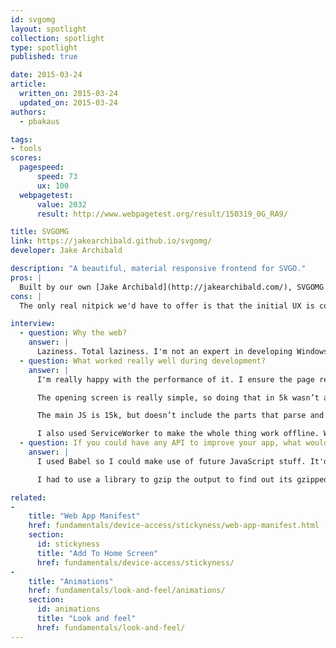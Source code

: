 ```yaml
---
id: svgomg
layout: spotlight
collection: spotlight
type: spotlight
published: true

date: 2015-03-24
article:
  written_on: 2015-03-24
  updated_on: 2015-03-24
authors:
  - pbakaus

tags: 
- tools
scores:
  pagespeed:
      speed: 73
      ux: 100
  webpagetest:
      value: 2032
      result: http://www.webpagetest.org/result/150319_0G_RA9/

title: SVGOMG
link: https://jakearchibald.github.io/svgomg/
developer: Jake Archibald

description: "A beautiful, material responsive frontend for SVGO."
pros: |
  Built by our own [Jake Archibald](http://jakearchibald.com/), SVGOMG is an almost perfect example of a fully responsive and capable tool written with web technologies. It features a beautiful Material Design look, ServiceWorker ensures that the app loads quickly and is available offline, and the transitions are smooth on mobile.
cons: |
  The only real nitpick we'd have to offer is that the initial UX is confusing due to the main UI missing. Other than that, job well done!

interview:
  - question: Why the web?
    answer: |
      Laziness. Total laziness. I'm not an expert in developing Windows native apps, I'm not an expert in OSX native apps, nor am I an expert in creating native apps for iOS, Android, Windows Phone or Linux. I can however do the web, and that one skill set let me build something *once* that worked on all those platforms.
  - question: What worked really well during development?
    answer: |
      I'm really happy with the performance of it. I ensure the page renders before JS is available. In fact, it gets to first render with only 5k of HTML with some inlined CSS and SVG. The main scripts and CSS are all loaded in the background. This means the site appears to load in 1.5s even on 3G with an empty cache, and most of that is DNS and SSL.

      The opening screen is really simple, so doing that in 5k wasn’t a challenge. It really bothers me that so many sites wait on JS for their first render, some even require their JS to make further requests before rendering. This pushes 3G render time towards 10s – as a mobile user I know I wouldn’t put up with that.

      The main JS is 15k, but doesn’t include the parts that parse and minify the SVG, that’s loaded as an extra phase in the background. It’s great because interactivity lands really quickly, and the user doesn’t notice the extra loading. If the user manages to select an SVG before that script is available, the loading of that script appears to be part of the processing time.

      I also used ServiceWorker to make the whole thing work offline. Working offline is a pretty cool feature, but I’m mostly doing it for performance. Subsequent visits to SVGOMG render almost instantly, whatever connection the user has. Given the variations in mobile connectivity, that’s really valuable!
  - question: If you could have any API to improve your app, what would it be?
    answer: |
      I used Babel so I could make use of future JavaScript stuff. It'd be great to have some of that working natively in the platform. Specifically, async/await, arrow functions, argument defaults and destructuring.

      I had to use a library to gzip the output to find out its gzipped size. Using a library for this is kinda annoying as that code is already in the browser for HTTP stuff, there's just no API to it. Ideally it should be some kind of transform stream so I can count the size of the output without having the whole thing in memory.

related:
-
    title: "Web App Manifest"
    href: fundamentals/device-access/stickyness/web-app-manifest.html
    section:
      id: stickyness
      title: "Add To Home Screen"
      href: fundamentals/device-access/stickyness/
-
    title: "Animations"
    href: fundamentals/look-and-feel/animations/
    section:
      id: animations
      title: "Look and feel"
      href: fundamentals/look-and-feel/
---
```

